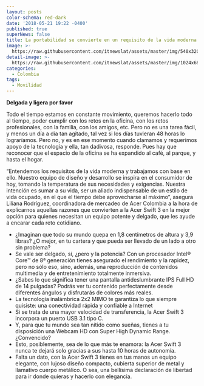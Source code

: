 ```yaml
---
layout: posts
color-schema: red-dark
date: '2018-05-21 19:22 -0400'
published: true
superNews: false
title: La portabilidad se convierte en un requisito de la vida moderna
image: >-
  https://raw.githubusercontent.com/itnewslat/assets/master/img/540x320/Acer-Ligera-p.jpg
detail-image: >-
  https://raw.githubusercontent.com/itnewslat/assets/master/img/1024x680/Acer-Ligera-g.jpg
categories:
  - Colombia
tags:
  - Movilidad
---
```

**Delgada y ligera por favor**

Todo el tiempo estamos en constante movimiento, queremos hacerlo todo al tiempo, poder cumplir con los retos en la oficina, con los retos profesionales, con la familia, con los amigos, etc. Pero no es una tarea fácil, y menos un día a día tan agitado, tal vez si los días tuvieran 48 horas lo lograríamos. Pero no, y es en ese momento cuando clamamos y requerimos apoyo de la tecnología y ella, tan dadivosa, responde. Pues hay que reconocer que el espacio de la oficina se ha expandido al café, al parque, y hasta el hogar. 

“Entendemos los requisitos de la vida moderna y trabajamos con base en ello. Nuestro equipo de diseño y desarrollo se inspira en el consumidor de hoy, tomando la temperatura de sus necesidades y exigencias. Nuestra intención es sumar a su vida, ser un aliado indispensable de un estilo de vida ocupado, en el que el tiempo debe aprovecharse al máximo”, asegura Liliana Rodríguez, coordinadora de mercadeo de Acer Colombia a la hora de explicarnos aquellas razones que convierten a la Acer Swift 3 en la mejor opción para quienes necesitan un equipo potente y delgado, que les ayude a encarar cada reto cotidiano. 

- ¿Imaginan que todo su mundo quepa en 1,8 centímetros de altura y 3,9 libras?  ¿O mejor, en tu cartera y que pueda ser llevado de un lado a otro sin problema?
- Se vale ser delgado, sí, ¿pero y la potencia? Con un procesador Intel® Core™ de 8ª generación tienes asegurado el rendimiento y la rapidez, pero no sólo eso, sino, además, una reproducción de contenidos multimedia y de entretenimiento totalmente inmersiva.
- ¿Sabes lo que significa tener una pantalla antideslumbrante IPS Full HD de 14 pulgadas?  Podrás ver tu contenido perfectamente desde diferentes ángulos y disfrutarás de colores más reales. 
- La tecnología inalámbrica 2x2 MIMO te garantiza lo que siempre quisiste: una conectividad rápida y confiable a Internet 
- Si se trata de una mayor velocidad de transferencia, la Acer Swift 3 incorpora un puerto USB 3.1 tipo C.
- Y, para que tu mundo sea tan nítido como sueñas, tienes a tu disposición una Webcam HD con Super High Dynamic Range. ¿Convencido?  
- Esto, posiblemente, sea de lo que más te enamora: la Acer Swift 3 nunca te dejará solo gracias a sus hasta 10 horas de autonomía.
- Falta un dato, con la Acer Swift 3 tienes en tus manos un equipo elegante, con lujoso diseño compacto, cubierta superior de metal y llamativo cuerpo metálico. O sea, una bellísima declaración de libertad para ir donde quieras y hacerlo con elegancia.